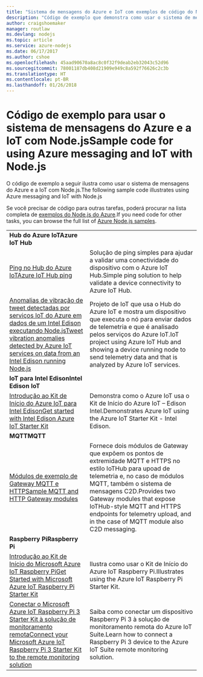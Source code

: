 ```yaml
---
title: "Sistema de mensagens do Azure e IoT com exemplos de código do Node.js"
description: "Código de exemplo que demonstra como usar o sistema de mensagens do Azure e a IoT com Node.js"
author: craigshoemaker
manager: routlaw
ms.devlang: nodejs
ms.topic: article
ms.service: azure-nodejs
ms.date: 06/17/2017
ms.author: cshoe
ms.openlocfilehash: 45aad90670a8ac8c0f32f9deab2eb32043c52d96
ms.sourcegitcommit: 78001187db408d21909e949c8a592f76626c2c3b
ms.translationtype: HT
ms.contentlocale: pt-BR
ms.lasthandoff: 01/26/2018
---
```

# <a name="sample-code-for-using-azure-messaging-and-iot-with-nodejs"></a><span data-ttu-id="b64b7-103">Código de exemplo para usar o sistema de mensagens do Azure e a IoT com Node.js</span><span class="sxs-lookup"><span data-stu-id="b64b7-103">Sample code for using Azure messaging and IoT with Node.js</span></span>

<span data-ttu-id="b64b7-104">O código de exemplo a seguir ilustra como usar o sistema de mensagens do Azure e a IoT com Node.js.</span><span class="sxs-lookup"><span data-stu-id="b64b7-104">The following sample code illustrates using Azure messaging and IoT with Node.js</span></span>

<span data-ttu-id="b64b7-105">Se você precisar de código para outras tarefas, poderá procurar na lista completa de [exemplos do Node.js do Azure](https://azure.microsoft.com/resources/samples/?term=nodejs).</span><span class="sxs-lookup"><span data-stu-id="b64b7-105">If you need code for other tasks, you can browse the full list of [Azure Node.js samples](https://azure.microsoft.com/resources/samples/?term=nodejs).</span></span>

| | |
|---|---|
| <span data-ttu-id="b64b7-106">**Hub do Azure IoT**</span><span class="sxs-lookup"><span data-stu-id="b64b7-106">**Azure IoT Hub**</span></span> ||
| [<span data-ttu-id="b64b7-107">Ping no Hub do Azure IoT</span><span class="sxs-lookup"><span data-stu-id="b64b7-107">Azure IoT Hub ping</span></span>](https://github.com/Azure-Samples/iot-hub-node-ping) | <span data-ttu-id="b64b7-108">Solução de ping simples para ajudar a validar uma conectividade do dispositivo com o Azure IoT Hub.</span><span class="sxs-lookup"><span data-stu-id="b64b7-108">Simple ping solution to help validate a device connectivity to Azure IoT Hub.</span></span> |
| [<span data-ttu-id="b64b7-109">Anomalias de vibração de tweet detectadas por serviços IoT do Azure em dados de um Intel Edison executando Node.js</span><span class="sxs-lookup"><span data-stu-id="b64b7-109">Tweet vibration anomalies detected by Azure IoT services on data from an Intel Edison running Node.js</span></span>](https://azure.microsoft.com/resources/samples/iot-hub-nodejs-intel-edison-vibration-anomaly-detection/) | <span data-ttu-id="b64b7-110">Projeto de IoT que usa o Hub do Azure IoT e mostra um dispositivo que executa o nó para enviar dados de telemetria e que é analisado pelos serviços do Azure IoT.</span><span class="sxs-lookup"><span data-stu-id="b64b7-110">IoT project using Azure IoT Hub and showing a device running node to send telemetry data and that is analyzed by Azure IoT services.</span></span> |
| <span data-ttu-id="b64b7-111">**IoT para Intel Edison**</span><span class="sxs-lookup"><span data-stu-id="b64b7-111">**Intel Edison IoT**</span></span> ||
| [<span data-ttu-id="b64b7-112">Introdução ao Kit de Início do Azure IoT para Intel Edison</span><span class="sxs-lookup"><span data-stu-id="b64b7-112">Get started with Intel Edison Azure IoT Starter Kit</span></span>](https://github.com/Azure-Samples/iot-hub-node-intel-edison-getstartedkit) | <span data-ttu-id="b64b7-113">Demonstra como o Azure IoT usa o Kit de Início do Azure IoT – Edison Intel.</span><span class="sxs-lookup"><span data-stu-id="b64b7-113">Demonstrates Azure IoT using the Azure IoT Starter Kit - Intel Edison.</span></span> |
| <span data-ttu-id="b64b7-114">**MQTT**</span><span class="sxs-lookup"><span data-stu-id="b64b7-114">**MQTT**</span></span> ||
| [<span data-ttu-id="b64b7-115">Módulos de exemplo de Gateway MQTT e HTTP</span><span class="sxs-lookup"><span data-stu-id="b64b7-115">Sample MQTT and HTTP Gateway modules</span></span>](https://github.com/Azure-Samples/iot-gateway-mqtt-http) | <span data-ttu-id="b64b7-116">Fornece dois módulos de Gateway que expõem os pontos de extremidade MQTT e HTTPS no estilo IoTHub para upoad de telemetria e, no caso de módulos MQTT, também o sistema de mensagens C2D.</span><span class="sxs-lookup"><span data-stu-id="b64b7-116">Provides two Gateway modules that expose IoTHub-style MQTT and HTTPS endpoints for telemetry upload, and in the case of MQTT module also C2D messaging.</span></span> |
| <span data-ttu-id="b64b7-117">**Raspberry Pi**</span><span class="sxs-lookup"><span data-stu-id="b64b7-117">**Raspberry Pi**</span></span> ||
| [<span data-ttu-id="b64b7-118">Introdução ao Kit de Início do Microsoft Azure IoT Raspberry Pi</span><span class="sxs-lookup"><span data-stu-id="b64b7-118">Get Started with Microsoft Azure IoT Raspberry Pi Starter Kit</span></span>](https://github.com/Azure-Samples/iot-hub-node-raspberrypi-getting-started) | <span data-ttu-id="b64b7-119">Ilustra como usar o Kit de Início do Azure IoT Raspberry Pi.</span><span class="sxs-lookup"><span data-stu-id="b64b7-119">Illustrates using the Azure IoT Raspberry Pi Starter Kit.</span></span> |
| [<span data-ttu-id="b64b7-120">Conectar o Microsoft Azure IoT Raspberry Pi 3 Starter Kit à solução de monitoramento remota</span><span class="sxs-lookup"><span data-stu-id="b64b7-120">Connect your Microsoft Azure IoT Raspberry Pi 3 Starter Kit to the remote monitoring solution</span></span>](https://azure.microsoft.com/resources/samples/iot-remote-monitoring-node-raspberrypi-getstartedkit/) | <span data-ttu-id="b64b7-121">Saiba como conectar um dispositivo Raspberry Pi 3 à solução de monitoramento remota do Azure IoT Suite.</span><span class="sxs-lookup"><span data-stu-id="b64b7-121">Learn how to connect a Raspberry Pi 3 device to the Azure IoT Suite remote monitoring solution.</span></span> |
